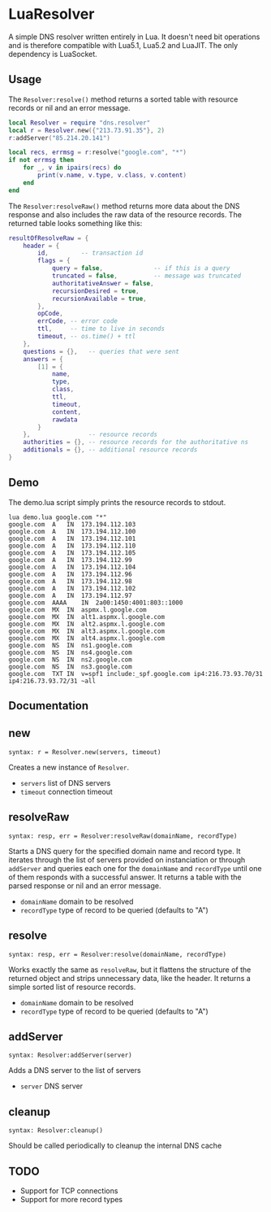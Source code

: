 LuaResolver
======

A simple DNS resolver written entirely in Lua. It doesn't need bit operations
and is therefore compatible with Lua5.1, Lua5.2 and LuaJIT. The
only dependency is LuaSocket.

## Usage

The `Resolver:resolve()` method returns a sorted table with resource records or nil and
an error message.

```lua
local Resolver = require "dns.resolver"
local r = Resolver.new({"213.73.91.35"}, 2)
r:addServer("85.214.20.141")

local recs, errmsg = r:resolve("google.com", "*")
if not errmsg then
    for _, v in ipairs(recs) do
        print(v.name, v.type, v.class, v.content)
    end
end
```

The `Resolver:resolveRaw()` method returns more data about the DNS response and also
includes the raw data of the resource records. The returned table looks
something like this:

```lua
resultOfResolveRaw = {
    header = {
        id,         -- transaction id
        flags = {
            query = false,              -- if this is a query
            truncated = false,          -- message was truncated
            authoritativeAnswer = false,
            recursionDesired = true,
            recursionAvailable = true,
        },
        opCode,
        errCode, -- error code
        ttl,     -- time to live in seconds
        timeout, -- os.time() + ttl
    },
    questions = {},   -- queries that were sent
    answers = {
        [1] = {
            name,
            type,
            class,
            ttl,
            timeout,
            content,
            rawdata
        }
    },                -- resource records
    authorities = {}, -- resource records for the authoritative ns
    additionals = {}, -- additional resource records
}
```

## Demo

The demo.lua script simply prints the resource records to stdout.

```
lua demo.lua google.com "*"
google.com	A	IN	173.194.112.103
google.com	A	IN	173.194.112.100
google.com	A	IN	173.194.112.101
google.com	A	IN	173.194.112.110
google.com	A	IN	173.194.112.105
google.com	A	IN	173.194.112.99
google.com	A	IN	173.194.112.104
google.com	A	IN	173.194.112.96
google.com	A	IN	173.194.112.98
google.com	A	IN	173.194.112.102
google.com	A	IN	173.194.112.97
google.com	AAAA	IN	2a00:1450:4001:803::1000
google.com	MX	IN	aspmx.l.google.com
google.com	MX	IN	alt1.aspmx.l.google.com
google.com	MX	IN	alt2.aspmx.l.google.com
google.com	MX	IN	alt3.aspmx.l.google.com
google.com	MX	IN	alt4.aspmx.l.google.com
google.com	NS	IN	ns1.google.com
google.com	NS	IN	ns4.google.com
google.com	NS	IN	ns2.google.com
google.com	NS	IN	ns3.google.com
google.com	TXT	IN	v=spf1 include:_spf.google.com ip4:216.73.93.70/31 ip4:216.73.93.72/31 ~all
```

## Documentation

new
-----
`syntax: r = Resolver.new(servers, timeout)`

Creates a new instance of `Resolver`.

* `servers`
	list of DNS servers
* `timeout`
	connection timeout

resolveRaw
-----
`syntax: resp, err = Resolver:resolveRaw(domainName, recordType)`

Starts a DNS query for the specified domain name and record
type. It iterates through the list of servers provided on instanciation or
through `addServer` and queries each one for the `domainName` and
`recordType` until one of them responds with a successful answer.
It returns a table with the parsed response or nil and an error message.


* `domainName`
	domain to be resolved
* `recordType`
	type of record to be queried (defaults to "A")

resolve
-----
`syntax: resp, err = Resolver:resolve(domainName, recordType)`

Works exactly the same as `resolveRaw`, but it flattens the
structure of the returned object and strips unnecessary data, like the
header. It returns a simple sorted list of resource records.

* `domainName`
	domain to be resolved
* `recordType`
	type of record to be queried (defaults to "A")


addServer
-----
`syntax: Resolver:addServer(server)`

Adds a DNS server to the list of servers

* `server`
	DNS server

cleanup
-----
`syntax: Resolver:cleanup()`

Should be called periodically to cleanup the internal DNS cache

## TODO

* Support for TCP connections
* Support for more record types
